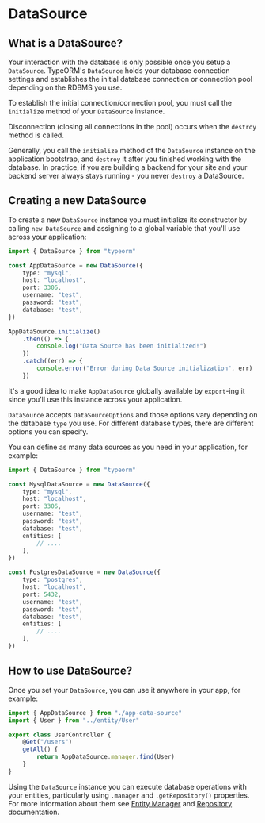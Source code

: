 # DataSource

## What is a DataSource?

Your interaction with the database is only possible once you setup a `DataSource`.
TypeORM's `DataSource` holds your database connection settings and
establishes the initial database connection or connection pool depending on the RDBMS you use.

To establish the initial connection/connection pool, you must call the `initialize` method of your `DataSource` instance.

Disconnection (closing all connections in the pool) occurs when the `destroy` method is called.

Generally, you call the `initialize` method of the `DataSource` instance on the application bootstrap,
and `destroy` it after you finished working with the database.
In practice, if you are building a backend for your site and your backend server always stays running -
you never `destroy` a DataSource.

## Creating a new DataSource

To create a new `DataSource` instance you must initialize its constructor by calling `new DataSource`
and assigning to a global variable that you'll use across your application:

```typescript
import { DataSource } from "typeorm"

const AppDataSource = new DataSource({
    type: "mysql",
    host: "localhost",
    port: 3306,
    username: "test",
    password: "test",
    database: "test",
})

AppDataSource.initialize()
    .then(() => {
        console.log("Data Source has been initialized!")
    })
    .catch((err) => {
        console.error("Error during Data Source initialization", err)
    })
```

It's a good idea to make `AppDataSource` globally available by `export`-ing it since you'll use this instance across your application.

`DataSource` accepts `DataSourceOptions` and those options vary depending on the database `type` you use.
For different database types, there are different options you can specify.

You can define as many data sources as you need in your application, for example:

```typescript
import { DataSource } from "typeorm"

const MysqlDataSource = new DataSource({
    type: "mysql",
    host: "localhost",
    port: 3306,
    username: "test",
    password: "test",
    database: "test",
    entities: [
        // ....
    ],
})

const PostgresDataSource = new DataSource({
    type: "postgres",
    host: "localhost",
    port: 5432,
    username: "test",
    password: "test",
    database: "test",
    entities: [
        // ....
    ],
})
```

## How to use DataSource?

Once you set your `DataSource`, you can use it anywhere in your app, for example:

```typescript
import { AppDataSource } from "./app-data-source"
import { User } from "../entity/User"

export class UserController {
    @Get("/users")
    getAll() {
        return AppDataSource.manager.find(User)
    }
}
```

Using the `DataSource` instance you can execute database operations with your entities,
particularly using `.manager` and `.getRepository()` properties.
For more information about them see [Entity Manager](../working-with-entity-manager/1-working-with-entity-manager.md) and [Repository](../working-with-entity-manager/2-working-with-repository.md) documentation.

